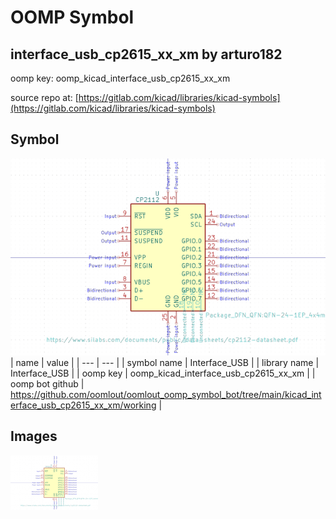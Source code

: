 # OOMP Symbol  
## interface_usb_cp2615_xx_xm  by arturo182  
  
oomp key: oomp_kicad_interface_usb_cp2615_xx_xm  
  
source repo at: [https://gitlab.com/kicad/libraries/kicad-symbols](https://gitlab.com/kicad/libraries/kicad-symbols)  
## Symbol  
  
[![working.png](working_600.png)](working.png)  
| name | value | 
| --- | --- | 
| symbol name | Interface_USB | 
| library name | Interface_USB | 
| oomp key | oomp_kicad_interface_usb_cp2615_xx_xm | 
| oomp bot github | https://github.com/oomlout/oomlout_oomp_symbol_bot/tree/main/kicad_interface_usb_cp2615_xx_xm/working | 
## Images  
  
[![working.png](working_140.png)](working.png)  
